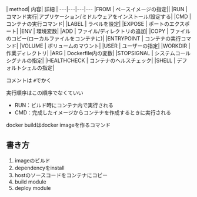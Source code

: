 | method| 内容| 詳細 |
---|---|---|---
|FROM | ペースイメージの指定||
|RUN | コマンド実行|アプリケーション/ミドルウェアをインストール/設定する|
|CMD | コンテナの実行コマンド|
|LABEL | ラベルを設定|
|EXPOSE | ポートのエクスポート|
|ENV | 環境変数|
|ADD | ファイル/ディレクトリの追加|
|COPY | ファイルのコピー(ローカルファイルをコンテナに)|
|ENTRYPOINT | コンテナの実行コマンド|
|VOLUME | ボリュームのマウント|
|USER | ユーザーの指定|
|WORKDIR | 作業ディレクトリ|
|ARG | Dockerfile内の変数|
|STOPSIGNAL | システムコールシグナルの指定|
|HEALTHCHECK | コンテナのヘルスチェック|
|SHELL | デフォルトシェルの指定|


コメントは `#`でかく

実行順序はこの順序でなくていい

* RUN：ビルド時にコンテナ内で実行される
* CMD：完成したイメージからコンテナを作成するときに実行される

docker buildはdocker imageを作るコマンド



## 書き方

1. imageのビルド
2. dependencyをinstall
3. hostのソースコードをコンテナにコピー
4. build module
5. deploy module
